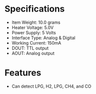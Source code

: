 ---
---

# Specifications

- Item Weight: 10.0 grams
- Heater Voltage: 5.0V
- Power Supply: 5 Volts
- Interface Type: Analog & Digital
- Working Current: 150mA
- DOUT: TTL output
- AOUT: Analog output

# Features
- Can detect LPG, H2, LPG, CH4, and CO